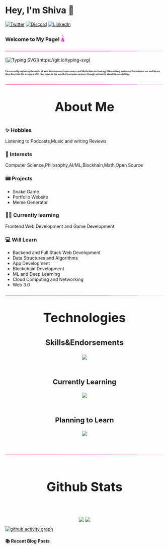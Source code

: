 <link rel="stylesheet" type="text/css" href="style.css">

# Hey, I'm **Shiva** 👋


[![Twitter](https://skillicons.dev/icons?i=twitter)](https://twitter.com/Galactron71)
[![Discord](https://skillicons.dev/icons?i=discord)](https://discord.com/users/791137267535970324)
[![LinkedIn](https://skillicons.dev/icons?i=linkedin)](https://www.linkedin.com/in/shiva-seth-958114233/)


### **Welcome to My Page!** <img src="assets/flame.gif" style="position: relative;top:2.4px;" width="12" height="22">
![border-seperator](assets/borderseparator.gif)

[![Typing SVG](https://readme-typing-svg.demolab.com?font=Fira+Code&size=35&duration=2000&pause=1000&color=2AE8F7&center=true&vCenter=true&width=900&height=80&lines=A+Tech+and+Philosophy+Enthusiast!)](https://git.io/typing-svg)

### <p style="font-size:7px;">I'm currently exploring the world of web development,open source and blockchain technology.I like solving problems that interest me and let me dive deep into the essence of it. I am naive to the world of computer science,though optimistic about its possibilities.</p>

![border-seperator](assets/borderseparator.gif)

## <div align="center"><p style="text-align:center; font-size:40px; font-weight:400px">**About Me**</p></div>


### **✨ Hobbies**
   Listening to Podcasts,Music and writing Reviews

### **💖 Interests**
Computer Science,Philosophy,AI/ML,Blockhain,Math,Open Source


### **📟 Projects**
* Snake Game
* Portfolio Website
* Meme Generator


### **👨‍💻️ Currently learning**
  Frontend Web Development and Game Development


### **💻 Will Learn**
* Backend and Full Stack Web Development
* Data Structures and Algorithms
* App Development
* Blockchain Development
* ML and Deep Learning
* Cloud Computing and Networking
* Web 3.0

![bd](assets/borderseparator.gif)

## <div align="center"><p style="text-align:center; font-size:40px; font-weight:400px;">**Technologies**</p></div>


### <div align="center"><p align="center"><p style="text-align : center; font-weight:200px; font-size:24px;">**Skills&Endorsements**</p></p></div>
<p align="center">
  <a href="https://skillicons.dev">
    <img src="https://skillicons.dev/icons?i=c,js,react,python,java,css,arduino,git,github,vscode,neovim,linux,gcp,tailwind,ps,ae&perline=8" />
  </a>
</p>

![]()
### <div align="center"><p align="center"><p style="text-align : center; font-weight:200px; font-size:22px;">**Currently Learning**</p></p></div>
<p align="center">
  <a href="https://skillicons.dev">
    <img src="https://skillicons.dev/icons?i=unity,nodejs,matlab,docker,bootstrap,wordpress,markdown" />
  </a>
</p>

![]()
### <div align="center"><p align="center"><p style="text-align : center; font-weight:200px; font-size:22px;">**Planning to Learn**</p></p></div>
<p align="center">
  <a href="https://skillicons.dev">
    <img src="https://skillicons.dev/icons?i=svelte,vue,blender,firebase,flutter,php,mysql,django,flask,mongodb,blockchain,electron,kubernetes,ipfs,graphql,swift,solidity,ruby,rust,jquery,nextjs,dart" />
  </a>
</p>

![]()

![border](assets/borderseparator.gif)

![]()

## <div align="center"><p style="text-align:center; font-size:40px; font-weight:400px">**Github Stats**</p></div>

![]()


<!-- [![Neutron's GitHub stats](https://github-readme-stats.vercel.app/api?username=Shiva953&theme=aura)]()
[![GitHub Streak](https://streak-stats.demolab.com/?user=Shiva953&theme=dark-smoky)](https://git.io/streak-stats) -->
<p style="display:flex; align=center; justify-content:center; ">
<img src="https://github-readme-stats.vercel.app/api?username=Shiva953&theme=aura" style="margin-right:4px;">
<img src="https://streak-stats.demolab.com/?user=Shiva953&theme=dark-smoky">
</p>

[![github activity graph](https://github-readme-activity-graph.cyclic.app/graph?username=Shiva953&theme=react-dark)](https://github.com/Shiva953/github-readme-activity-graph)
<!-- - 💬 Ask me about ...
- 📫 How to reach me: ...
- 😄 Pronouns: ...
- ⚡ Fun fact: ... -->


#### :books: Recent Blog Posts
  <!-- BLOGPOSTS:START -->
  <!-- BLOGPOSTS:END -->
